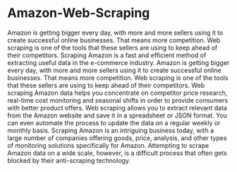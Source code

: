 # Amazon-Web-Scraping
Amazon is getting bigger every day, with more and more sellers using it to create successful online businesses. That means more competition. Web scraping is one of the tools that these sellers are using to keep ahead of their competitors. Scraping Amazon is a fast and efficient method of extracting useful data in the e-commerce industry. Amazon is getting bigger every day, with more and more sellers using it to create successful online businesses. That means more competition. Web scraping is one of the tools that these sellers are using to keep ahead of their competitors. Web scraping Amazon data helps you concentrate on competitor price research, real-time cost monitoring and seasonal shifts in order to provide consumers with better product offers. Web scraping allows you to extract relevant data from the Amazon website and save it in a spreadsheet or JSON format. You can even automate the process to update the data on a regular weekly or monthly basis. Scraping Amazon is an intriguing business today, with a large number of companies offering goods, price, analysis, and other types of monitoring solutions specifically for Amazon. Attempting to scrape Amazon data on a wide scale, however, is a difficult process that often gets blocked by their anti-scraping technology.
